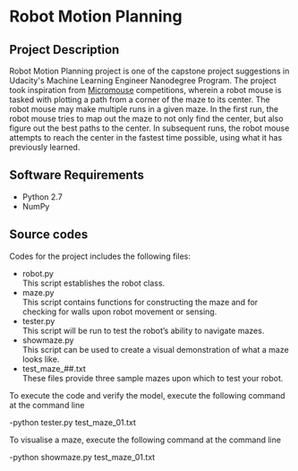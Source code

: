 # Robot Motion Planning

## Project Description

Robot Motion Planning project is one of the capstone project suggestions in Udacity's Machine Learning Engineer Nanodegree Program. 
The project took inspiration from [Micromouse](https://en.wikipedia.org/wiki/Micromouse) competitions, wherein a robot mouse is tasked with plotting a path from a corner of the maze to its center.
The robot mouse may make multiple runs in a given maze. In the first run, the robot mouse tries to map out the maze to not only find the center, but also figure out the best paths to the center. In subsequent runs, the robot mouse attempts to reach the center in the fastest time possible, using what it has previously learned.

## Software Requirements
- Python 2.7
- NumPy

## Source codes

Codes for the project includes the following files:
- robot.py  
  This script establishes the robot class. 
- maze.py   
  This script contains functions for constructing the maze and for checking for walls upon robot movement or sensing.
- tester.py  
  This script will be run to test the robot’s ability to navigate mazes.
- showmaze.py  
  This script can be used to create a visual demonstration of what a maze looks like.
- test_maze_##.txt  
  These files provide three sample mazes upon which to test your robot. 

To execute the code and verify the model, execute the following command at the command line

-python tester.py test_maze_01.txt

To visualise a maze, execute the following command at the command line

-python showmaze.py test_maze_01.txt
